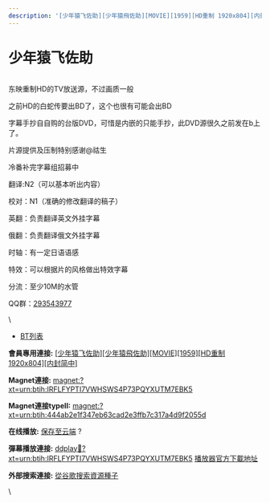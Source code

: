 ```yaml
---
description: '[少年猿飞佐助][少年猿飛佐助][MOVIE][1959][HD重制 1920x804][内封简中]'
---
```


# 少年猿飞佐助



<figure><img src="https://www.toeich.jp/assets/images/special/anime_theater/anime_8-2.jpg" alt=""><figcaption></figcaption></figure>

东映重制HD的TV放送源，不过画质一般

之前HD的白蛇传要出BD了，这个也很有可能会出BD

&#x20;

字幕手抄自自购的台版DVD，可惜是内嵌的只能手抄，此DVD源很久之前发在b上了。

片源提供及压制特别感谢@祜生

&#x20;

冷番补完字幕组招募中

翻译:N2（可以基本听出内容）

校对：N1（准确的修改翻译的稿子）

英翻：负责翻译英文外挂字幕

俄翻：负责翻译俄文外挂字幕

时轴：有一定日语语感

特效：可以根据片的风格做出特效字幕

分流：至少10M的水管

&#x20;

&#x20;

QQ群：[293543977](https://jq.qq.com/?_wv=1027\&k=5UX65L6)

\


* [BT列表](https://share.dmhy.org/topics/view/522597_MOVIE_1959_HD_1920x804.html#tabs-1)

**會員專用連接:** [\[少年猿飞佐助\]\[少年猿飛佐助\]\[MOVIE\]\[1959\]\[HD重制 1920x804\]\[内封简中\]](https://dl.dmhy.org/2019/08/14/444ab2e1f347eb63cad2e3ffb7c317a4d9f2055d.torrent)

**Magnet連接:** [magnet:?xt=urn:btih:IRFLFYPTI7VWHSWS4P73PQYXUTM7EBK5](https://magnet/?xt=urn:btih:IRFLFYPTI7VWHSWS4P73PQYXUTM7EBK5\&dn=\&tr=http%3A%2F%2F104.238.198.186%3A8000%2Fannounce\&tr=udp%3A%2F%2F104.238.198.186%3A8000%2Fannounce\&tr=http%3A%2F%2Ftracker.openbittorrent.com%3A80%2Fannounce\&tr=udp%3A%2F%2Ftracker3.itzmx.com%3A6961%2Fannounce\&tr=http%3A%2F%2Ftracker4.itzmx.com%3A2710%2Fannounce\&tr=http%3A%2F%2Ftracker.publicbt.com%3A80%2Fannounce\&tr=http%3A%2F%2Ftracker.prq.to%2Fannounce\&tr=http%3A%2F%2Fopen.acgtracker.com%3A1096%2Fannounce\&tr=https%3A%2F%2Ft-115.rhcloud.com%2Fonly_for_ylbud\&tr=http%3A%2F%2Ftracker1.itzmx.com%3A8080%2Fannounce\&tr=http%3A%2F%2Ftracker2.itzmx.com%3A6961%2Fannounce\&tr=udp%3A%2F%2Ftracker1.itzmx.com%3A8080%2Fannounce\&tr=udp%3A%2F%2Ftracker2.itzmx.com%3A6961%2Fannounce\&tr=udp%3A%2F%2Ftracker3.itzmx.com%3A6961%2Fannounce\&tr=udp%3A%2F%2Ftracker4.itzmx.com%3A2710%2Fannounce\&tr=http%3A%2F%2Fnyaa.tracker.wf%3A7777%2Fannounce)

**Magnet連接typeII:** [magnet:?xt=urn:btih:444ab2e1f347eb63cad2e3ffb7c317a4d9f2055d](https://magnet/?xt=urn:btih:444ab2e1f347eb63cad2e3ffb7c317a4d9f2055d)

**在线播放:** [保存至云端](https://mypikpak.com/drive/url-checker?url=magnet:?xt=urn:btih:444ab2e1f347eb63cad2e3ffb7c317a4d9f2055d) ?

**彈幕播放連接:** [ddplay:magnet:?xt=urn:btih:IRFLFYPTI7VWHSWS4P73PQYXUTM7EBK5](ddplay:magnet:?xt=urn:btih:IRFLFYPTI7VWHSWS4P73PQYXUTM7EBK5\&dn=\&tr=http%3A%2F%2F104.238.198.186%3A8000%2Fannounce\&tr=udp%3A%2F%2F104.238.198.186%3A8000%2Fannounce\&tr=http%3A%2F%2Ftracker.openbittorrent.com%3A80%2Fannounce\&tr=udp%3A%2F%2Ftracker3.itzmx.com%3A6961%2Fannounce\&tr=http%3A%2F%2Ftracker4.itzmx.com%3A2710%2Fannounce\&tr=http%3A%2F%2Ftracker.publicbt.com%3A80%2Fannounce\&tr=http%3A%2F%2Ftracker.prq.to%2Fannounce\&tr=http%3A%2F%2Fopen.acgtracker.com%3A1096%2Fannounce\&tr=https%3A%2F%2Ft-115.rhcloud.com%2Fonly_for_ylbud\&tr=http%3A%2F%2Ftracker1.itzmx.com%3A8080%2Fannounce\&tr=http%3A%2F%2Ftracker2.itzmx.com%3A6961%2Fannounce\&tr=udp%3A%2F%2Ftracker1.itzmx.com%3A8080%2Fannounce\&tr=udp%3A%2F%2Ftracker2.itzmx.com%3A6961%2Fannounce\&tr=udp%3A%2F%2Ftracker3.itzmx.com%3A6961%2Fannounce\&tr=udp%3A%2F%2Ftracker4.itzmx.com%3A2710%2Fannounce\&tr=http%3A%2F%2Fnyaa.tracker.wf%3A7777%2Fannounce) [播放器官方下載地址](http://www.dandanplay.com/?from=dmhy)

**外部搜索連接:** [從谷歌搜索資源種子](https://www.google.com/search?oe=utf-8\&q=444ab2e1f347eb63cad2e3ffb7c317a4d9f2055d)

\


